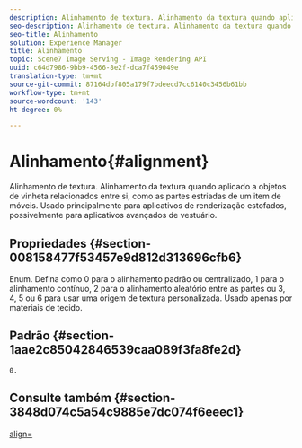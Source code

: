 ```yaml
---
description: Alinhamento de textura. Alinhamento da textura quando aplicado a objetos de vinheta relacionados entre si, como as partes estriadas de um item de móveis. Usado principalmente para aplicativos de renderização estofados, possivelmente para aplicativos avançados de vestuário.
seo-description: Alinhamento de textura. Alinhamento da textura quando aplicado a objetos de vinheta relacionados entre si, como as partes estriadas de um item de móveis. Usado principalmente para aplicativos de renderização estofados, possivelmente para aplicativos avançados de vestuário.
seo-title: Alinhamento
solution: Experience Manager
title: Alinhamento
topic: Scene7 Image Serving - Image Rendering API
uuid: c64d7986-9bb9-4566-8e2f-dca7f459049e
translation-type: tm+mt
source-git-commit: 87164dbf805a179f7bdeecd7cc6140c3456b61bb
workflow-type: tm+mt
source-wordcount: '143'
ht-degree: 0%

---
```



# Alinhamento{#alignment}

Alinhamento de textura. Alinhamento da textura quando aplicado a objetos de vinheta relacionados entre si, como as partes estriadas de um item de móveis. Usado principalmente para aplicativos de renderização estofados, possivelmente para aplicativos avançados de vestuário.

## Propriedades {#section-008158477f53457e9d812d313696cfb6}

Enum. Defina como 0 para o alinhamento padrão ou centralizado, 1 para o alinhamento contínuo, 2 para o alinhamento aleatório entre as partes ou 3, 4, 5 ou 6 para usar uma origem de textura personalizada. Usado apenas por materiais de tecido.

## Padrão {#section-1aae2c85042846539caa089f3fa8fe2d}

`0.`

## Consulte também {#section-3848d074c5a54c9885e7dc074f6eeec1}

[align=](../../../../../ir-api/http-protocol/image-rendering-api-ref/c-ir-http-protocol-ref/c-ir-http-protocol-command-reference/r-ir-align.md#reference-4d63baa522ce42f9b15167ba34c5c6a7)
